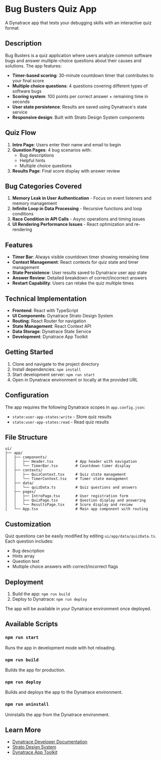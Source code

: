 # Bug Busters Quiz App

A Dynatrace app that tests your debugging skills with an interactive quiz format.

## Description

Bug Busters is a quiz application where users analyze common software bugs and answer multiple-choice questions about their causes and solutions. The app features:

- **Timer-based scoring**: 30-minute countdown timer that contributes to your final score
- **Multiple choice questions**: 4 questions covering different types of software bugs
- **Scoring system**: 100 points per correct answer + remaining time in seconds
- **User state persistence**: Results are saved using Dynatrace's state service
- **Responsive design**: Built with Strato Design System components

## Quiz Flow

1. **Intro Page**: Users enter their name and email to begin
2. **Question Pages**: 4 bug scenarios with:
   - Bug descriptions
   - Helpful hints
   - Multiple choice questions
3. **Results Page**: Final score display with answer review

## Bug Categories Covered

1. **Memory Leak in User Authentication** - Focus on event listeners and memory management
2. **Infinite Loop in Data Processing** - Recursive functions and loop conditions
3. **Race Condition in API Calls** - Async operations and timing issues
4. **UI Rendering Performance Issues** - React optimization and re-rendering

## Features

- **Timer Bar**: Always visible countdown timer showing remaining time
- **Context Management**: React contexts for quiz state and timer management
- **State Persistence**: User results saved to Dynatrace user app state
- **Answer Review**: Detailed breakdown of correct/incorrect answers
- **Restart Capability**: Users can retake the quiz multiple times

## Technical Implementation

- **Frontend**: React with TypeScript
- **UI Components**: Dynatrace Strato Design System
- **Routing**: React Router for navigation
- **State Management**: React Context API
- **Data Storage**: Dynatrace State Service
- **Development**: Dynatrace App Toolkit

## Getting Started

1. Clone and navigate to the project directory
2. Install dependencies: `npm install`
3. Start development server: `npm run start`
4. Open in Dynatrace environment or locally at the provided URL

## Configuration

The app requires the following Dynatrace scopes in `app.config.json`:
- `state:user-app-states:write` - Store quiz results
- `state:user-app-states:read` - Read quiz results

## File Structure

```
ui/
├── app/
│   ├── components/
│   │   ├── Header.tsx          # App header with navigation
│   │   └── TimerBar.tsx        # Countdown timer display
│   ├── contexts/
│   │   ├── QuizContext.tsx     # Quiz state management
│   │   └── TimerContext.tsx    # Timer state management
│   ├── data/
│   │   └── quizData.ts         # Quiz questions and answers
│   ├── pages/
│   │   ├── IntroPage.tsx       # User registration form
│   │   ├── QuizPage.tsx        # Question display and answering
│   │   └── ResultsPage.tsx     # Score display and review
│   └── App.tsx                 # Main app component with routing
```

## Customization

Quiz questions can be easily modified by editing `ui/app/data/quizData.ts`. Each question includes:
- Bug description
- Hints array
- Question text
- Multiple choice answers with correct/incorrect flags

## Deployment

1. Build the app: `npm run build`
2. Deploy to Dynatrace: `npm run deploy`

The app will be available in your Dynatrace environment once deployed.

## Available Scripts

### `npm run start`
Runs the app in development mode with hot reloading.

### `npm run build`
Builds the app for production.

### `npm run deploy`
Builds and deploys the app to the Dynatrace environment.

### `npm run uninstall`
Uninstalls the app from the Dynatrace environment.

## Learn More

- [Dynatrace Developer Documentation](https://developer.dynatrace.com/)
- [Strato Design System](https://developer.dynatrace.com/design/about-strato-design-system/)
- [Dynatrace App Toolkit](https://developer.dynatrace.com/quickstart/app-toolkit/)
